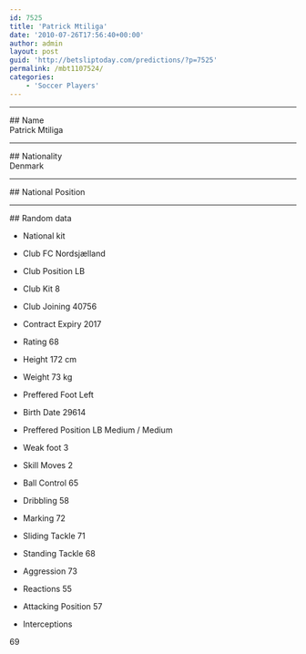 ```yaml
---
id: 7525
title: 'Patrick Mtiliga'
date: '2010-07-26T17:56:40+00:00'
author: admin
layout: post
guid: 'http://betsliptoday.com/predictions/?p=7525'
permalink: /mbt1107524/
categories:
    - 'Soccer Players'
---
```


- - - - - -

\## Name  
 Patrick Mtiliga

- - - - - -

\## Nationality  
 Denmark

- - - - - -

\## National Position

- - - - - -

\## Random data

- National kit
- Club
 FC Nordsjælland

- Club Position
 LB

- Club Kit
 8

- Club Joining
 40756

- Contract Expiry
 2017

- Rating
 68

- Height
 172 cm

- Weight
 73 kg

- Preffered Foot
 Left

- Birth Date
 29614

- Preffered Position
 LB Medium / Medium

- Weak foot
 3

- Skill Moves
 2

- Ball Control
 65

- Dribbling
 58

- Marking
 72

- Sliding Tackle
 71

- Standing Tackle
 68

- Aggression
 73

- Reactions
 55

- Attacking Position
 57

- Interceptions

 69